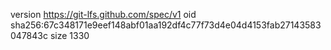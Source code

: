 version https://git-lfs.github.com/spec/v1
oid sha256:67c348171e9eef148abf01aa192df4c77f73d4e04d4153fab27143583047843c
size 1330
